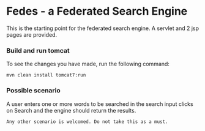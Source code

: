 # Fedes - a Federated Search Engine

This is the starting point for  the federated search engine. A servlet and 2 jsp pages are provided.

### Build and run tomcat
To see the changes you have made, run the following command:

 ```
 mvn clean install tomcat7:run

 ```

### Possible scenario

A user enters one or more words to be searched in the search input clicks on Search and the engine should return the results.

```
Any other scenario is welcomed. Do not take this as a must.

```



